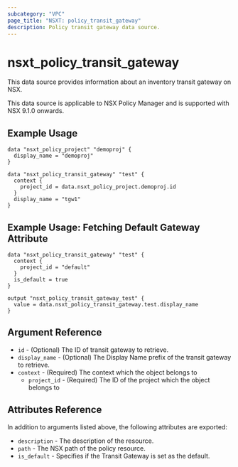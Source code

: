 ```yaml
---
subcategory: "VPC"
page_title: "NSXT: policy_transit_gateway"
description: Policy transit gateway data source.
---
```


# nsxt_policy_transit_gateway

This data source provides information about an inventory transit gateway on NSX.

This data source is applicable to NSX Policy Manager and is supported with NSX 9.1.0 onwards.

## Example Usage

```hcl
data "nsxt_policy_project" "demoproj" {
  display_name = "demoproj"
}

data "nsxt_policy_transit_gateway" "test" {
  context {
    project_id = data.nsxt_policy_project.demoproj.id
  }
  display_name = "tgw1"
}
```

## Example Usage: Fetching Default Gateway Attribute

```hcl
data "nsxt_policy_transit_gateway" "test" {
  context {
    project_id = "default"
  }
  is_default = true
}

output "nsxt_policy_transit_gateway_test" {
  value = data.nsxt_policy_transit_gateway.test.display_name
}
```

## Argument Reference

* `id` - (Optional) The ID of transit gateway to retrieve.
* `display_name` - (Optional) The Display Name prefix of the transit gateway to retrieve.
* `context` - (Required) The context which the object belongs to
    * `project_id` - (Required) The ID of the project which the object belongs to

## Attributes Reference

In addition to arguments listed above, the following attributes are exported:

* `description` - The description of the resource.
* `path` - The NSX path of the policy resource.
* `is_default` - Specifies if the Transit Gateway is set as the default.

